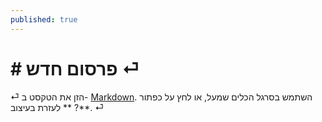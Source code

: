 ```yaml
---
published: true
---
```

# # פרסום חדש ⏎
⏎
הזן את הטקסט ב- [Markdown](http://daringfireball.net/projects/markdown/).
השתמש בסרגל הכלים שמעל, או לחץ על כפתור **? ** לעזרת בעיצוב. ⏎
